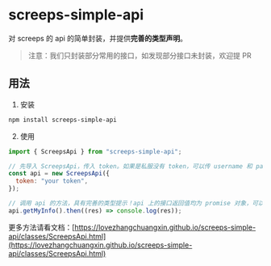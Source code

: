 # screeps-simple-api

对 screeps 的 api 的简单封装，并提供**完善的类型声明**。

> 注意：我们只封装部分常用的接口，如发现部分接口未封装，欢迎提 PR

## 用法

1. 安装

```bash
npm install screeps-simple-api
```

2. 使用

```javascript
import { ScreepsApi } from "screeps-simple-api";

// 先导入 ScreepsApi，传入 token。如果是私服没有 token，可以传 username 和 password
const api = new ScreepsApi({
  token: "your token",
});

// 调用 api 的方法，具有完善的类型提示！api 上的接口返回值均为 promise 对象，可以使用 async/await 或者 .then() 来处理
api.getMyInfo().then((res) => console.log(res));
```

更多方法请看文档：[https://lovezhangchuangxin.github.io/screeps-simple-api/classes/ScreepsApi.html](https://lovezhangchuangxin.github.io/screeps-simple-api/classes/ScreepsApi.html)
